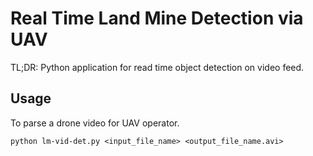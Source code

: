 # Real Time Land Mine Detection via UAV
TL;DR: Python application for read time object detection on video feed.

## Usage

To parse a drone video for UAV operator.

```python lm-vid-det.py <input_file_name> <output_file_name.avi>```
